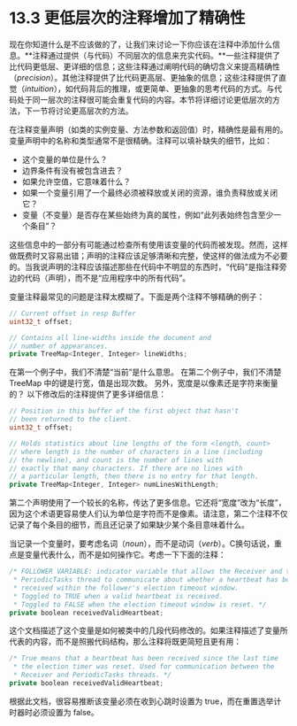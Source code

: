 # 13.3 更低层次的注释增加了精确性

现在你知道什么是不应该做的了，让我们来讨论一下你应该在注释中添加什么信息。**注释通过提供（与代码）不同层次的信息来充实代码。**一些注释提供了比代码更低层、更详细的信息；这些注释通过阐明代码的确切含义来提高精确性（_precision_）。其他注释提供了比代码更高层、更抽象的信息；这些注释提供了直觉（_intuition_），如代码背后的推理，或更简单、更抽象的思考代码的方式。与代码处于同一层次的注释很可能会重复代码的内容。本节将详细讨论更低层次的方法，下一节将讨论更高层次的方法。

在注释变量声明（如类的实例变量、方法参数和返回值）时，精确性是最有用的。变量声明中的名称和类型通常不是很精确。注释可以填补缺失的细节，比如：

* 这个变量的单位是什么？
* 边界条件有没有被包含进去？
* 如果允许空值，它意味着什么？
* 如果一个变量引用了一个最终必须被释放或关闭的资源，谁负责释放或关闭它？
* 变量（不变量）是否存在某些始终为真的属性，例如“此列表始终包含至少一个条目”？

这些信息中的一部分有可能通过检查所有使用该变量的代码而被发现。然而，这样做既费时又容易出错；声明的注释应该足够清晰和完整，使这样的做法成为不必要的。当我说声明的注释应该描述那些在代码中不明显的东西时，“代码”是指注释旁边的代码（声明），而不是“应用程序中的所有代码”。

变量注释最常见的问题是注释太模糊了。下面是两个注释不够精确的例子：

```cpp
// Current offset in resp Buffer 
uint32_t offset;
```

```cpp
// Contains all line-widths inside the document and 
// number of appearances.
private TreeMap<Integer, Integer> lineWidths;
```

在第一个例子中，我们不清楚“当前”是什么意思。 在第二个例子中，我们不清楚 TreeMap 中的键是行宽，值是出现次数。 另外，宽度是以像素还是字符来衡量的？ 以下修改后的注释提供了更多详细信息：

```cpp
// Position in this buffer of the first object that hasn't
// been returned to the client. 
uint32_t offset;
```

```cpp
// Holds statistics about line lengths of the form <length, count> 
// where length is the number of characters in a line (including 
// the newline), and count is the number of lines with 
// exactly that many characters. If there are no lines with 
// a particular length, then there is no entry for that length. 
private TreeMap<Integer, Integer> numLinesWithLength;
```

第二个声明使用了一个较长的名称，传达了更多信息。它还将“宽度”改为“长度”，因为这个术语更容易使人们认为单位是字符而不是像素。请注意，第二个注释不仅记录了每个条目的细节，而且还记录了如果缺少某个条目意味着什么。

当记录一个变量时，要考虑名词（_noun_），而不是动词（_verb_）。C换句话说，重点是变量代表什么，而不是如何操作它。考虑一下下面的注释：

```cpp
/* FOLLOWER VARIABLE: indicator variable that allows the Receiver and the 
 * PeriodicTasks thread to communicate about whether a heartbeat has been 
 * received within the follower's election timeout window.
 * Toggled to TRUE when a valid heartbeat is received.
 * Toggled to FALSE when the election timeout window is reset. */ 
private boolean receivedValidHeartbeat;
```

这个文档描述了这个变量是如何被类中的几段代码修改的。如果注释描述了变量所代表的内容，而不是照搬代码结构，那么注释将既更简短且更有用：

```cpp
/* True means that a heartbeat has been received since the last time 
 * the election timer was reset. Used for communication between the 
 * Receiver and PeriodicTasks threads. */ 
private boolean receivedValidHeartbeat;
```

根据此文档，很容易推断该变量必须在收到心跳时设置为 true，而在重置选举计时器时必须设置为 false。
